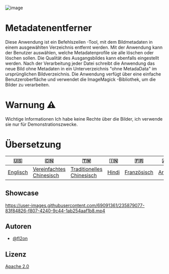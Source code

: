 ![image](https://github.com/user-attachments/assets/af677ca5-b660-4bb7-9421-fde3bf73dd7f)

# Metadatenentferner

Diese Anwendung ist ein Befehlszeilen -Tool, mit dem Bildmetadaten in einem ausgewählten Verzeichnis entfernt werden. Mit der Anwendung kann der Benutzer auswählen, welche Metadatenprofile sie alle löschen oder löschen sollen. Die Qualität des Ausgangsbildes kann ebenfalls eingestellt werden. Nach der Verarbeitung jeder Datei schreibt die Anwendung das neue Bild ohne Metadaten in ein Unterverzeichnis "ohne MetadaData" im ursprünglichen Bildverzeichnis. Die Anwendung verfügt über eine einfache Benutzeroberfläche und verwendet die ImageMagick -Bibliothek, um die Bilder zu verarbeiten.

# Warnung ⚠️

Wichtige Informationen Ich habe keine Rechte über die Bilder, ich verwende sie nur für Demonstrationszwecke.

# Übersetzung

| 🇺🇸                  | 🇨🇳                                        | 🇹🇼                                         | 🇮🇳                  | 🇫🇷                        | 🇦🇪                   | 🇩🇪                    | 🇯🇵                      | 🇪🇸                     |
| --------------------- | ------------------------------------------- | -------------------------------------------- | --------------------- | --------------------------- | ---------------------- | ----------------------- | ------------------------- | ------------------------ |
| [Englisch](README.md) | [Vereinfachtes Chinesisch](README.zh-CN.md) | [Traditionelles Chinesisch](README.zh-TW.md) | [Hindi](README.hi.md) | [Französisch](README.fr.md) | [Araber](README.ar.md) | [Deutsch](README.de.md) | [japanisch](README.ja.md) | [Spanisch](README.es.md) |

## Showcase

<https://user-images.githubusercontent.com/69091361/235879077-83f84826-f807-4240-9c44-1ab254aaf1b8.mp4>

## Autoren

-   [@fl2on](https://www.github.com/fl2on)

## Lizenz

[Apache 2.0](https://choosealicense.com/licenses/apache-2.0/)
